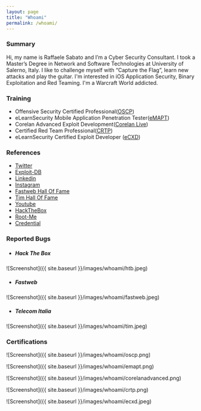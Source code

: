 ```yaml
---
layout: page
title: "Whoami"
permalink: /whoami/
---
```


### Summary

Hi, my name is Raffaele Sabato and I’m a Cyber Security Consultant.
I took a Master’s Degree in Network and Software Technologies at University of Salerno, Italy.
I like to challenge myself with “Capture the Flag”, learn new attacks and play the guitar. I'm interested in iOS Application Security, Binary Exploitation and Red Teaming. I'm a Warcraft World addicted.

### Training

* Offensive Security Certified Professional([OSCP](https://www.offensive-security.com/pwk-oscp))
* eLearnSecurity Mobile Application Penetration Tester([eMAPT](https://www.elearnsecurity.com/certification/emapt/))
* Corelan Advanced Exploit Development([Corelan Live](https://www.corelan-training.com/index.php/training/advanced/))
* Certified Red Team Professional([CRTP](https://www.pentesteracademy.com/activedirectorylab))
* eLearnSecurity Certified Exploit Developer ([eCXD](https://www.elearnsecurity.com/certification/ecxd/))


### References

* [Twitter](https://twitter.com/syrion89)
* [Exploit-DB](https://www.exploit-db.com/?author=9265)
* [Linkedin](https://www.linkedin.com/in/raffaelesabato/)
* [Instagram](https://www.instagram.com/syrion89) 
* [Fastweb Hall Of Fame](https://www.fastweb.it/corporate/responsible-disclosure/)
* [Tim Hall Of Fame](https://www.telecomitalia.com/tit/it/footer/responsible-disclosure.html)
* [Youtube](https://www.youtube.com/channel/UCkMOZEduLP73TSOpWOGkWDw)
* [HackTheBox](https://www.hackthebox.eu/profile/3353)
* [Root-Me](https://www.root-me.org/Syrion-60972?lang=en)
* [Credential](https://www.credential.net/profile/raffaelesabato88)

### Reported Bugs

* ##### **Hack The Box**
![Screenshot]({{ site.baseurl }}/images/whoami/htb.jpeg)

* ##### **Fastweb**
![Screenshot]({{ site.baseurl }}/images/whoami/fastweb.jpeg)

* ##### **Telecom Italia**
![Screenshot]({{ site.baseurl }}/images/whoami/tim.jpeg)

### Certifications

![Screenshot]({{ site.baseurl }}/images/whoami/oscp.png)

![Screenshot]({{ site.baseurl }}/images/whoami/emapt.png)

![Screenshot]({{ site.baseurl }}/images/whoami/corelanadvanced.png)

![Screenshot]({{ site.baseurl }}/images/whoami/crtp.png)

![Screenshot]({{ site.baseurl }}/images/whoami/ecxd.jpeg)